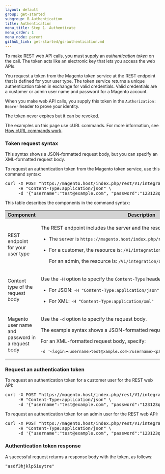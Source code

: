 ```yaml
---
layout: default
group: get-started
subgroup: B_Authentication
title: Authentication
menu_title: Step 1. Authenticate
menu_order: 1
menu_node: parent
github_link: get-started/gs-authentication.md
---
```


<p>To make REST web API calls, you must supply an <i>authentication token</i> on the call. The token acts like an electronic key that lets you access the web APIs.</p>
<p>You request a token from the Magento token service at the REST endpoint that is defined for your user type. The token service returns
   a unique authentication token in exchange for valid credentials. Valid credentials are a customer or admin user name and password for a Magento account.
</p>
<p>When you make web API calls, you supply this token in the
   <code>Authorization: Bearer</code> header to prove your identity.
</p>
<p>The token never expires but it can be revoked.
</p>
<p>The examples on this page use cURL commands. For more information, see
         <a href="{{ site.gdeurl }}get-started/gs-curl.html">How cURL commands work</a>.</p>

<a name="auth-request-syntax"></a>
<h3>Token request syntax</h3>
<p>This syntax shows a JSON-formatted request body, but you can specify an XML-formatted request body.</p>
<p>To request an authentication token from the Magento token service, use this command syntax:</p>
<pre>curl -X POST "https://magento.host/index.php/rest/V1/integration/{customer|admin}/token" \
     -H "Content-Type:application/json" \
     -d '{"username":"test@example.com", "password":"123123q"}'</pre>

<p>This table describes the components in the command syntax:</p>
<table style="width:100%">
   <tr bgcolor="lightgray">
      <th>Component</th>
      <th>Description</th>
   </tr>
   <tr>
      <td>REST endpoint for your user type</td>
      <td>
      <p>The REST endpoint includes the server and the resource.</p>
      <ul><li><p>The server is <code>https://magento.host/index.php/rest</code>.</p></li>
      <li>
         <p>For a customer, the resource is: <code>/V1/integration/customer/token</code></p>
         <p>For an admin, the resource is: <code>/V1/integration/admin/token</code></p></li></ul>
      </td>
   </tr>
   <tr>
      <td>Content type of the request body</td>
      <td>
      <p>Use the <code>-H</code> option to specify the <code>Content-Type</code> header.</p>
      <ul><li>
         <p>For JSON: <code>-H "Content-Type:application/json"</code></p></li>
         <li><p>For XML: <code>-H "Content-Type:application/xml"</code></p></li>
         </ul>
      </td>
   </tr>
   <tr>
      <td>Magento user name and password in a request body</td>
      <td>
         <p>Use the <code>-d</code> option to
            specify the request body.
         </p>
         <p>The example syntax shows a JSON-formatted request body.</p>
         <p>For an XML-formatted request body, specify:</p>
         <pre>-d '&lt;login>&lt;username>test@xample.com&lt;/username>&lt;password>123123q&lt;/password>&lt;/login>'</pre>
      </td>
   </tr>
</table>

<a name="auth-request"></a>
<h3>Request an authentication token</h3>
<p>To request an authentication token for a customer user for the REST web API:</p>
<pre>curl -X POST "https://magento.host/index.php/rest/V1/integration/customer/token" \
     -H "Content-Type:application/json" \
     -d '{"username":"test@example.com", "password":"123123q"}'</pre>
<p>To request an authentication token for an admin user for the REST web API:</p>
<pre>curl -X POST "https://magento.host/index.php/rest/V1/integration/admin/token" \
     -H "Content-Type:application/json" \
     -d '{"username":"test@example.com", "password":"123123q"}'</pre>
<a name="auth-response"></a>
<h3>Authentication token response</h3>
<p>A successful request returns a response body with the token, as follows:</p>
<pre>"asdf3hjklp5iuytre"</pre>






